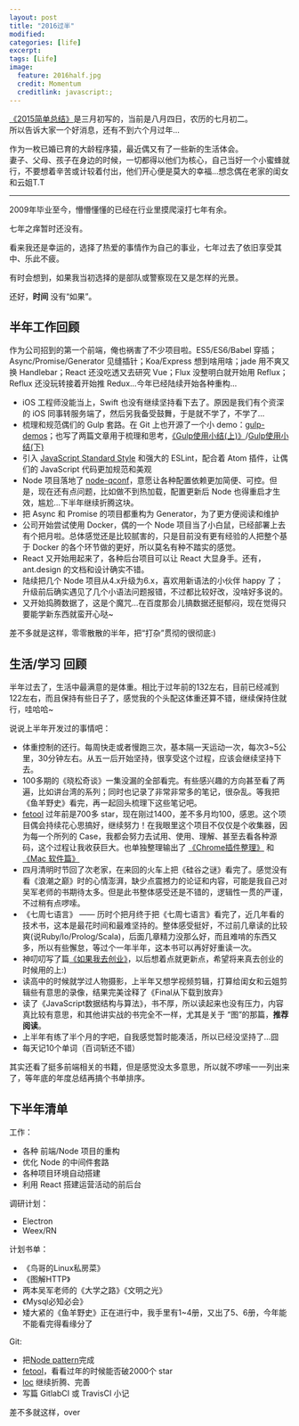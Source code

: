 ```yaml
---
layout: post
title: "2016过半"
modified:
categories: [life]
excerpt:
tags: [Life]
image:
  feature: 2016half.jpg
  credit: Momentum
  creditlink: javascript:;
---
```


[《2015简单总结》](http://www.fefork.com/2015%E7%AE%80%E5%8D%95%E6%80%BB%E7%BB%93/)是三月初写的，当前是八月四日，农历的七月初二。  
所以告诉大家一个好消息，还有不到六个月过年...

作为一枚已婚已育的大龄程序猿，最近偶又有了一些新的生活体会。  
妻子、父母、孩子在身边的时候，一切都得以他们为核心，自己当好一个小蜜蜂就行，不要想着辛苦或计较着付出，他们开心便是莫大的幸福...想念偶在老家的闺女和云姐T.T

---

2009年毕业至今，懵懵懂懂的已经在行业里摸爬滚打七年有余。

七年之痒暂时还没有。

看来我还是幸运的，选择了热爱的事情作为自己的事业，七年过去了依旧享受其中、乐此不疲。

有时会想到，如果我当初选择的是部队或警察现在又是怎样的光景。

还好，**时间** 没有“如果”。

## 半年工作回顾

作为公司招到的第一个前端，俺也祸害了不少项目啦。ES5/ES6/Babel 穿插；Async/Promise/Generator 见缝插针；Koa/Express 想到啥用啥；jade 用不爽又换 Handlebar；React 还没吃透又去研究 Vue；Flux 没整明白就开始用 Reflux；Reflux 还没玩转接着开始推 Redux...今年已经陆续开始各种重构...

- iOS 工程师没能当上，Swift 也没有继续坚持看下去了。原因是我们有个资深的 iOS 同事转服务端了，然后另我备受鼓舞，于是就不学了，不学了...
- 梳理和规范偶们的 Gulp 套路。在 Git 上也开源了一个小 demo：[gulp-demos](https://github.com/nieweidong/gulp-demos)；也写了两篇文章用于梳理和思考，[《Gulp使用小结(上)》](http://www.fefork.com/gulp_1/)/[Gulp使用小结(下)](http://www.fefork.com/gulp_2/)
- 引入 [JavaScript Standard Style](http://standardjs.com/) 和强大的 ESLint，配合着 Atom 插件，让偶们的 JavaScript 代码更加规范和美观
- Node 项目落地了 [node-qconf](https://github.com/bluedapp/node-qconf)，意愿让各种配置依赖更加简便、可控。但是，现在还有点问题，比如做不到热加载，配置更新后 Node 也得重启才生效，尴尬...下半年继续折腾这块。
- 把 Async 和 Promise 的项目都重构为 Generator，为了更方便阅读和维护
- 公司开始尝试使用 Docker，偶的一个 Node 项目当了小白鼠，已经部署上去有个把月啦。总体感觉还是比较腻害的，只是目前没有更有经验的人把整个基于 Docker 的各个环节做的更好，所以莫名有种不踏实的感觉。
- React 又开始用起来了，各种后台项目可以让 React 大显身手。还有，ant.design 的文档和设计确实不错。
- 陆续把几个 Node 项目从4.x升级为6.x，喜欢用新语法的小伙伴 happy 了；升级前后确实遇见了几个小语法问题报错，不过都比较好改，没啥好多说的。
- 又开始捣腾数据了，这是个魔咒...在百度那会儿搞数据还挺郁闷，现在觉得只要能学新东西就蛮开心哒~

差不多就是这样，零零散散的半年，把“打杂”贯彻的很彻底:)

## 生活/学习 回顾

半年过去了，生活中最满意的是体重。相比于过年前的132左右，目前已经减到122左右，而且保持有些日子了，感觉我的个头配这体重还算不错，继续保持住就行，哇哈哈~

说说上半年开发过的事情吧：

- 体重控制的还行。每周快走或者慢跑三次，基本隔一天运动一次，每次3~5公里，30分钟左右。从五一后开始坚持，很享受这个过程，应该会继续坚持下去。
- 100多期的《晓松奇谈》一集没漏的全部看完。有些感兴趣的方向甚至看了两遍，比如讲台湾的系列；同时也记录了非常非常多的笔记，很杂乱。等我把《鱼羊野史》看完，再一起回头梳理下这些笔记吧。
- [fetool](https://github.com/nieweidong/fetool) 过年前是700多 star，现在刚过1400，差不多月均100，感恩。这个项目偶会持续花心思搞好，继续努力！在我眼里这个项目不仅仅是个收集器，因为每一个所列的 Case，我都会努力去试用、使用、理解、甚至去看各种源码，这个过程让我收获巨大。也单独整理输出了 [《Chrome插件整理》](http://www.fefork.com/chrome_plugins/) 和 [《Mac 软件篇》](http://www.fefork.com/mac_soft/)
- 四月清明时节回了次老家，在来回的火车上把《硅谷之谜》看完了。感觉没有看《浪潮之巅》时的心情澎湃，缺少点震撼力的论证和内容，可能是我自己对吴军老师的书期待太多。但是此书整体感受还是不错的，逻辑性一贯的严谨，不过稍有点啰嗦。
- 《七周七语言》 —— 历时个把月终于把《七周七语言》看完了，近几年看的技术书，这本是最花时间和最难坚持的。整体感受挺好，不过前几章读的比较爽(说Ruby/Io/Prolog/Scala)，后面几章精力没那么好，而且难啃的东西又多，所以有些懈怠，等过个一年半年，这本书可以再好好重读一次。
- 神叨叨写了篇[《如果我去创业》](http://www.fefork.com/startup/)，以后想着点就更新点，希望将来真去创业的时候用的上:)
- 读高中的时候就学过人物摄影，上半年又想学视频剪辑，打算给闺女和云姐剪辑些有意思的录像，结果完美诠释了《Final从下载到放弃》
- 读了《JavaScript数据结构与算法》，书不厚，所以读起来也没有压力，内容真比较有意思，和其他讲实战的书完全不一样，尤其是关于 “图”的那篇，**推荐阅读**。
- 上半年有练了半个月的字吧，自我感觉暂时能凑活，所以已经没坚持了...囧
- 每天记10个单词（百词斩还不错）

其实还看了挺多前端相关的书籍，但是感觉没太多意思，所以就不啰嗦一一列出来了，等年底的年度总结再搞个书单排序。

## 下半年清单

工作：

- 各种 前端/Node 项目的重构
- 优化 Node 的中间件套路
- 各种项目环境自动搭建
- 利用 React 搭建运营活动的前后台

调研计划：

- Electron
- Weex/RN

计划书单：

- 《鸟哥的Linux私房菜》
- 《图解HTTP》
- 两本吴军老师的《大学之路》《文明之光》
- 《Mysql必知必会》
- 矮大紧的《鱼羊野史》正在进行中，我手里有1~4册，又出了5、6册，今年能不能看完得看缘分了

Git:

- 把[Node pattern](https://github.com/nieweidong/my-node-pattern)完成
- [fetool](https://github.com/nieweidong/fetool)，看看过年的时候能否破2000个 star
- [loc](https://github.com/nieweidong/local-info) 继续折腾、完善
- 写篇 GitlabCI 或 TravisCI 小记

差不多就这样，over
